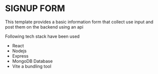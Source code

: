 # SIGNUP FORM

This template provides a basic information form that collect use input and post them on the backend using an api

Following tech stack have been used
- React
- Nodejs 
- Express
- MongoDB Database
- Vite a bundling tool


